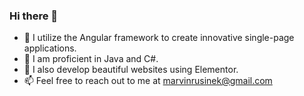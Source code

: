 ### Hi there 👋

- 🌱 I utilize the Angular framework to create innovative single-page applications.
- :brain: I am proficient in Java and C#.
- 🔭 I also develop beautiful websites using Elementor.
- 📫 Feel free to reach out to me at marvinrusinek@gmail.com
